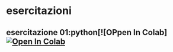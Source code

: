 # esercitazioni

## esercitazione 01:python[![OPpen In Colab][![Open In Colab](https://colab.research.google.com/assets/colab-badge.svg)](https://colab.research.google.com/drive/15L0FXmONxdgzy2oWyrj0CYTuQwq3M4w9)
